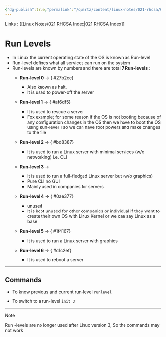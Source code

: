 ```yaml
---
{"dg-publish":true,"permalink":"/quartz/content/linux-notes/021-rhcsa/021-9-service-management/021-9-2-run-levels/","noteIcon":"","created":"2023-10-14T22:10:59.675+05:30","updated":"2023-10-13T17:09:56.934+05:30"}
---
```


Links : [[Linux Notes/021 RHCSA Index\|021 RHCSA Index]]

# Run Levels 

- In Linux the current operating state of the OS is known as Run-level
- Run-level defines what all services can run on the system
- Run-levels are known by numbers and there are total **7 Run-levels** :
	- **Run-level 0** &rarr; 
{ #27b2cc}

		- Also known as halt. 
		- It is used to power-off the server
	- **Run-level 1** &rarr; 
{ #af6df5}

		- It is used to rescue a server
		- Fox example; for some reason if the OS is not booting because of any configuration changes in the OS then we have to boot the OS using Run-level 1 so we can have root powers and make changes to the file
	- **Run-level 2** &rarr;
{ #bd8387}

		- It is used to run a Linux server with minimal services (w/o networking) i.e. CLI
	- **Run-level 3** &rarr;
		- It is used to run a full-fledged Linux server but (w/o graphics)
		- Pure CLI no GUI 
		- Mainly used in companies for servers
	- **Run-level 4** &rarr;
{ #0ae377}

		- unused
		- It is kept unused for other companies or individual if they want to create their own OS with Linux Kernel or we can say Linux as a base
	- **Run-level 5** &rarr;
{ #1f4167}

		- It is used to run a Linux server with graphics
	- **Run-level 6** &rarr;
{ #c1c2ef}

		- It is used to reboot a server

<hr>

## Commands

- To know previous and current run-level
	`runlevel`

- To switch to a run-level
	`init 3`

<hr>

>[!Note]
Run -levels are no longer used after Linux version 3, So the commands may not work